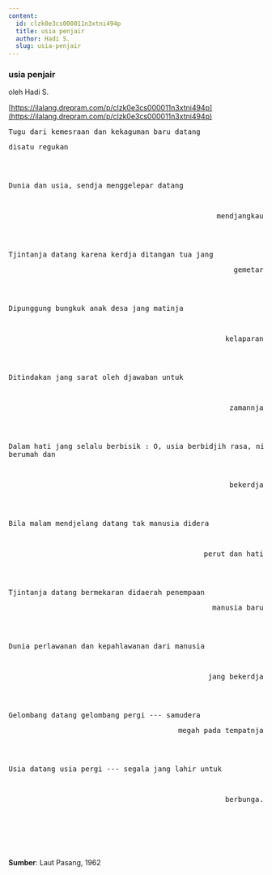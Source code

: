 ```yaml
---
content:
  id: clzk0e3cs000011n3xtni494p
  title: usia penjair
  author: Hadi S.
  slug: usia-penjair
---
```

### usia penjair

oleh Hadi S.

[https://ilalang.drepram.com/p/clzk0e3cs000011n3xtni494p](https://ilalang.drepram.com/p/clzk0e3cs000011n3xtni494p)

<pre>
Tugu dari kemesraan dan kekaguman baru datang
<pre align="right>
terdekap
</pre>
Bila mendebur ombak, badai segala badai
Njaris terlajangkan lambaian terachir dan hilang
<pre align="right">
disatu regukan
</pre>
Dunia dan usia, sendja menggelepar datang
<pre align="right">
mendjangkau
</pre>
</pre>


<pre>
Tjintanja datang karena kerdja ditangan tua jang
<pre align="right">
gemetar
</pre>
Dipunggung bungkuk anak desa jang matinja
<pre align="right">
kelaparan
</pre>
Ditindakan jang sarat oleh djawaban untuk
<pre align="right">
zamannja
</pre>
Dalam hati jang selalu berbisik :
O, usia berbidjih rasa, nikmatnja berumah dan
<pre align="right">
bekerdja
</pre>
Bila malam mendjelang datang tak manusia didera
<pre align="right">
perut dan hati
</pre>
</pre>


<pre>
Tjintanja datang bermekaran didaerah penempaan
<pre align="right">
manusia baru
</pre>
Dunia perlawanan dan kepahlawanan dari manusia
<pre align="right">
jang bekerdja
</pre>
</pre>

<pre>
Gelombang datang gelombang pergi --- samudera
<pre align="right">
megah pada tempatnja
</pre>
Usia datang usia pergi --- segala jang lahir untuk
<pre align="right">
berbunga.
</pre>
</pre>

<br/><br/>

**Sumber**: Laut Pasang, 1962
